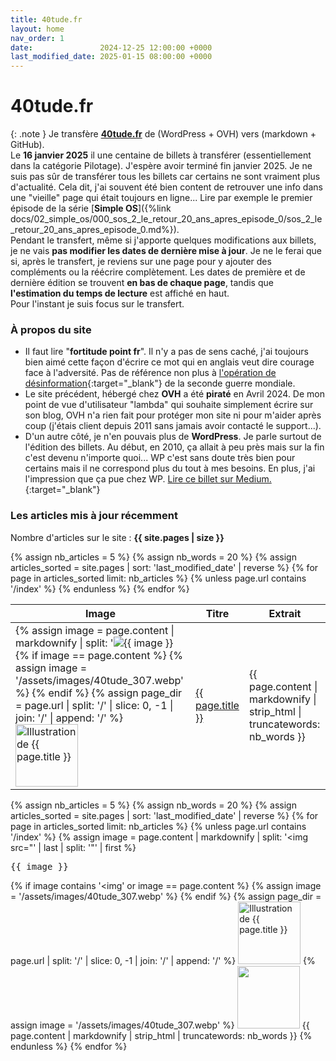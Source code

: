 ```yaml
---
title: 40tude.fr
layout: home
nav_order: 1
date:               2024-12-25 12:00:00 +0000
last_modified_date: 2025-01-15 08:00:00 +0000
---
```



# 40tude.fr 

{: .note }
Je transfère [**40tude.fr**](https://www.40tude.fr/) de (WordPress + OVH) vers (markdown + GitHub).  
Le **16 janvier 2025** il une centaine de billets à transférer (essentiellement dans la catégorie Pilotage). J'espère avoir terminé fin janvier 2025. Je ne suis pas sûr de transférer tous les billets car certains ne sont vraiment plus d'actualité. Cela dit, j'ai souvent été bien content de retrouver une info dans une "vieille" page qui était toujours en ligne... Lire par exemple le premier épisode de la série [**Simple OS**]({%link docs/02_simple_os/000_sos_2_le_retour_20_ans_apres_episode_0/sos_2_le_retour_20_ans_apres_episode_0.md%}).     
Pendant le transfert, même si j'apporte quelques modifications aux billets, je ne vais **pas modifier les dates de dernière mise à jour**. Je ne le ferai que si, après le transfert, je reviens sur une page pour y ajouter des compléments ou la réécrire complètement. Les dates de première et de dernière édition se trouvent **en bas de chaque page**, tandis que **l'estimation du temps de lecture** est affiché en haut.  
Pour l'instant je suis focus sur le transfert.

### À propos du site   
* Il faut lire "**fortitude point fr**". Il n'y a pas de sens caché, j'ai toujours bien aimé cette façon d'écrire ce mot qui en anglais veut dire courage face à l'adversité. Pas de référence non plus à [l'opération de désinformation](https://fr.wikipedia.org/wiki/Op%C3%A9ration_Fortitude){:target="_blank"} de la seconde guerre mondiale.  
* Le site précédent, hébergé chez **OVH** a été **piraté** en Avril 2024. De mon point de vue d'utilisateur "lambda" qui souhaite simplement écrire sur son blog, OVH n'a rien fait pour protéger mon site ni pour m'aider après coup (j'étais client depuis 2011 sans jamais avoir contacté le support...).
* D'un autre côté, je n'en pouvais plus de **WordPress**. Je parle surtout de l'édition des billets. Au début, en 2010, ça allait à peu près mais sur la fin c'est devenu n'importe quoi...  WP c'est sans doute très bien pour certains mais il ne correspond plus du tout à mes besoins. En plus, j'ai l'impression que ça pue chez WP. [Lire ce billet sur Medium.](https://medium.com/notes-and-theories/this-man-controls-40-of-the-internet-and-its-a-problem-1b37a66e6185){:target="_blank"}




### Les articles mis à jour récemment 

Nombre d'articles sur le site : **{{ site.pages | size }}**

<table>
  <thead>
    <tr>
      <th>Image</th>
      <th>Titre</th>
      <th>Extrait</th>
    </tr>
  </thead>
  <tbody>
    {% assign nb_articles = 5 %}
    {% assign nb_words = 20 %}
    {% assign articles_sorted = site.pages | sort: 'last_modified_date' | reverse %}
    {% for page in articles_sorted limit: nb_articles %}
    {% unless page.url contains '/index' %}
        <tr>
        <td>
            {% assign image = page.content | markdownify | split: '<img src="' | last | split: '"' | first %}
            <pre>{{ image }}</pre>
            {% if image == page.content %} 
                {% assign image = '/assets/images/40tude_307.webp' %}
            {% endif %}
            {% assign page_dir = page.url | split: '/' | slice: 0, -1 | join: '/' | append: '/' %}
            <img src="{{ page_dir }}{{ image }}" alt="Illustration de {{ page.title }}" style="width: 100px; height: auto;">
        </td>
        <td>
            <a href="{{ page.url }}">{{ page.title }}</a>
        </td>
        <td>
            {{ page.content | markdownify | strip_html | truncatewords: nb_words }}
        </td>
        </tr>
    {% endunless %}
    {% endfor %}
  </tbody>
</table>



{% assign nb_articles = 5 %}
{% assign nb_words = 20 %}
{% assign articles_sorted = site.pages | sort: 'last_modified_date' | reverse %}
{% for page in articles_sorted limit: nb_articles %}
    {% unless page.url contains '/index' %}
        <tr>
            <td>
                {% assign image = page.content | markdownify | split: '<img src="' | last | split: '"' | first %}
                <pre>{{ image }}</pre>
                {% if image contains '<img' or image == page.content %}
                    {% assign image = '/assets/images/40tude_307.webp' %}
                {% endif %}
                {% assign page_dir = page.url | split: '/' | slice: 0, -1 | join: '/' | append: '/' %}
                <img src="{{ page_dir }}{{ image }}" alt="Illustration de {{ page.title }}" style="width: 100px; height: auto;">
            </td>
            <td>
                <!-- <a href="{{ page.url }}">{{ page.title }}</a> -->
                {% assign image = '/assets/images/40tude_307.webp' %}
                <img src="{{ image }}" alt="" style="width: 100px; height: auto;">
            </td>
            <td>
                {{ page.content | markdownify | strip_html | truncatewords: nb_words }}
            </td>
        </tr>
    {% endunless %}
{% endfor %}
